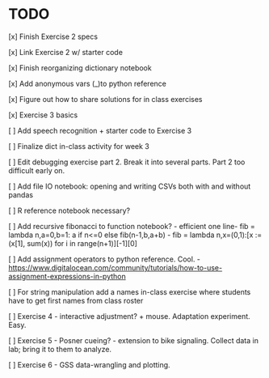 # TODO

[x] Finish Exercise 2 specs

[x] Link Exercise 2 w/ starter code

[x] Finish reorganizing dictionary notebook 

[x] Add anonymous vars (_)to python reference

[x] Figure out how to share solutions for in class exercises

[x] Exercise 3 basics

[ ] Add speech recognition + starter code to Exercise 3

[ ] Finalize dict in-class activity for week 3

[ ] Edit debugging exercise part 2. Break it into several parts. Part 2 too difficult early on.

[ ] Add file IO notebook: opening and writing CSVs both with and without pandas 

[ ] R reference notebook necessary?

[ ] Add recursive fibonacci to function notebook?
    - efficient one line- fib = lambda n,a=0,b=1: a if n<=0 else fib(n-1,b,a+b)
    - fib = lambda n,x=(0,1):[x := (x[1], sum(x)) for i in range(n+1)][-1][0]

[ ] Add assignment operators to python reference. Cool. 
    - https://www.digitalocean.com/community/tutorials/how-to-use-assignment-expressions-in-python

[ ] For string manipulation add a names in-class exercise where students have to get first names from class roster

[ ] Exercise 4 - interactive adjustment? + mouse. Adaptation experiment. Easy.

[ ] Exercise 5 - Posner cueing? - extension to bike signaling. Collect data in lab; bring it to them to analyze.

[ ] Exercise 6 - GSS data-wrangling and plotting.

